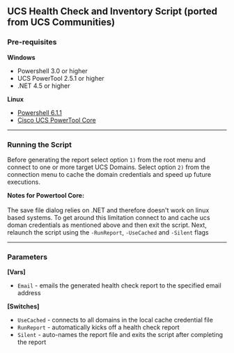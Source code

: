 ## UCS Health Check and Inventory Script (ported from UCS Communities)

### Pre-requisites

**Windows**
- Powershell 3.0 or higher
- UCS PowerTool 2.5.1 or higher
- .NET 4.5 or higher

**Linux**
- [Powershell 6.1.1](https://github.com/PowerShell/PowerShell/releases/tag/v6.1.1)
- [Cisco UCS PowerTool Core](https://community.cisco.com/t5/cisco-developed-ucs-integrations/cisco-ucs-powertool-core-suite-for-powershell-core-modules-for/ta-p/3643354)

---

### Running the Script
Before generating the report select option `1)` from the root menu and connect to one or more target UCS Domains.  Select option `2)` from the connection menu to cache the domain credentials and speed up future executions.<br />

**Notes for Powertool Core:**<br/><br />
The save file dialog relies on .NET and therefore doesn't work on linux based systems.  To get around this limitation connect to and cache ucs doman credentials as mentioned above and then exit the script.  Next, relaunch the script using the `-RunReport`, `-UseCached` and `-Silent` flags

---
### Parameters
**[Vars]**
- `Email`     - emails the generated health check report to the specified email address


**[Switches]**
- `UseCached` - connects to all domains in the local cache credential file
- `RunReport` - automatically kicks off a health check report
- `Silent`    - auto-names the report file and exits the script after completing the report
